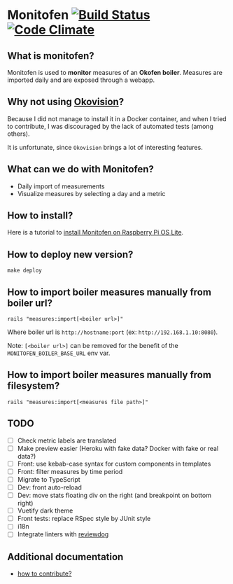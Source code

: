 # Monitofen [![Build Status][ci-image]][ci] [![Code Climate][grade-image]][grade]

## What is monitofen?

Monitofen is used to **monitor** measures of an **Okofen boiler**.
Measures are imported daily and are exposed through a webapp.

## Why not using [Okovision](http://okovision.dronek.com)?

Because I did not manage to install it in a Docker container, and when I tried to contribute, I was discouraged by the lack of automated tests (among others).

It is unfortunate, since `Okovision` brings a lot of interesting features.

## What can we do with Monitofen?

- Daily import of measurements
- Visualize measures by selecting a day and a metric

## How to install?

Here is a tutorial to [install Monitofen on Raspberry Pi OS Lite](doc/infra.md).

## How to deploy new version?

```
make deploy
```

## How to import boiler measures manually from boiler url?

```shell
rails "measures:import[<boiler url>]"
```

Where boiler url is `http://hostname:port` (ex: `http://192.168.1.10:8080`).

Note: `[<boiler url>]` can be removed for the benefit of the `MONITOFEN_BOILER_BASE_URL` env var.

## How to import boiler measures manually from filesystem?

```shell
rails "measures:import[<measures file path>]"
```

## TODO

- [ ] Check metric labels are translated
- [ ] Make preview easier (Heroku with fake data? Docker with fake or real data?)
- [ ] Front: use kebab-case syntax for custom components in templates  
- [ ] Front: filter measures by time period
- [ ] Migrate to TypeScript
- [ ] Dev: front auto-reload
- [ ] Dev: move stats floating div on the right (and breakpoint on bottom right) 
- [ ] Vuetify dark theme
- [ ] Front tests: replace RSpec style by JUnit style
- [ ] i18n
- [ ] Integrate linters with [reviewdog](https://github.com/reviewdog/reviewdog)

## Additional documentation

- [how to contribute?](doc/dev.md)

[ci-image]: https://github.com/jibidus/monitofen/actions/workflows/ci.yml/badge.svg
[ci]: https://github.com/jibidus/monitofen/actions/workflows/ci.yml
[grade-image]: https://codeclimate.com/github/jibidus/monitofen/badges/gpa.svg
[grade]: https://codeclimate.com/github/jibidus/monitofen
